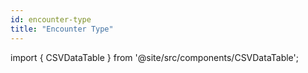 ```yaml
---
id: encounter-type
title: "Encounter Type"
---
```




import { CSVDataTable } from '@site/src/components/CSVDataTable';

<CSVDataTable csvUrl="https://raw.githubusercontent.com/tuva-health/terminology/main/terminology/terminology__encounter_type.csv" />